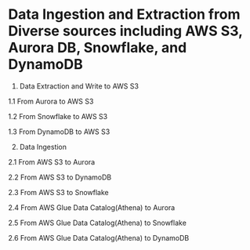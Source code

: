 # Data Ingestion and Extraction from Diverse sources including AWS S3, Aurora DB, Snowflake, and DynamoDB

1. Data Extraction and Write to AWS S3

1.1 From Aurora to AWS S3

1.2 From Snowflake to AWS S3

1.3 From DynamoDB to AWS S3

2. Data Ingestion 

2.1 From AWS S3 to Aurora

2.2 From AWS S3 to DynamoDB

2.3 From AWS S3 to Snowflake

2.4 From AWS Glue Data Catalog(Athena) to Aurora

2.5 From AWS Glue Data Catalog(Athena) to Snowflake

2.6 From AWS Glue Data Catalog(Athena) to DynamoDB


